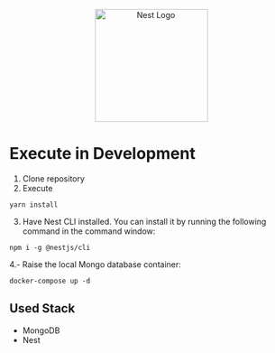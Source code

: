 <p align="center">
  <a href="http://nestjs.com/" target="blank"><img src="https://nestjs.com/img/logo-small.svg" width="200" alt="Nest Logo" /></a>
</p>

# Execute in Development

1. Clone repository
2. Execute

```
yarn install
```

3. Have Nest CLI installed. You can install it by running the following command in the command window:

```
npm i -g @nestjs/cli
```

4.- Raise the local Mongo database container:

```
docker-compose up -d
```

## Used Stack

-   MongoDB
-   Nest
